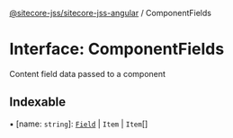[@sitecore-jss/sitecore-jss-angular](../README.md) / ComponentFields

# Interface: ComponentFields

Content field data passed to a component

## Indexable

▪ [name: `string`]: [`Field`](Field.md) \| `Item` \| `Item`[]

